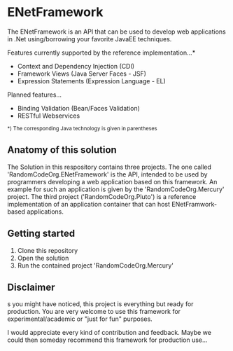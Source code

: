 # ENetFramework

The ENetFramework is an API that can be used to develop web applications in .Net using/borrowing your favorite JavaEE techniques.

Features currently supported by the reference implementation...*
* Context and Dependency Injection (CDI)
* Framework Views (Java Server Faces - JSF)
* Expression Statements (Expression Language - EL)

Planned features...
* Binding Validation (Bean/Faces Validation)
* RESTful Webservices

<sub>*) The corresponding Java technology is given in parentheses</sub>

## Anatomy of this solution
The Solution in this respository contains three projects. The one called 'RandomCodeOrg.ENetFramework' is the API, intended to be used by programmers developing a web application based on this framework. An example for such an application is given by the 'RandomCodeOrg.Mercury' project. The third project ('RandomCodeOrg.Pluto') is a reference implementation of an application container that can host ENetFramwork-based applications.

## Getting started
1. Clone this repository
2. Open the solution
3. Run the contained project 'RandomCodeOrg.Mercury'

## Disclaimer
s you might have noticed, this project is everything but ready for production. You are very welcome to use this framework for experimental/academic or "just for fun" purposes.

I would appreciate every kind of contribution and feedback. Maybe we could then someday recommend this framework for production use...
